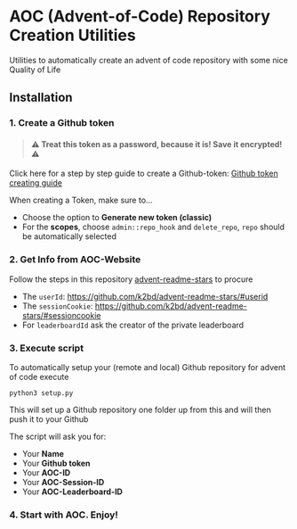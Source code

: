 # AOC (Advent-of-Code) Repository Creation Utilities
Utilities to automatically create an advent of code repository with some nice Quality
of Life

## Installation
### 1. Create a Github token
> #### :warning: Treat this token as a password, because it is! Save it encrypted! :warning:
Click here for a step by step guide to create a Github-token: [Github token creating guide](https://docs.github.com/en/authentication/keeping-your-account-and-data-secure/creating-a-personal-access-token)

When creating a Token, make sure to...

* Choose the option to **Generate new token (classic)**
* For the **scopes**, choose `admin::repo_hook` and `delete_repo`, `repo` should be
  automatically selected

### 2. Get Info from AOC-Website
Follow the steps in this repository [advent-readme-stars](https://github.com/k2bd/advent-readme-stars)
to procure
* The `userId`: https://github.com/k2bd/advent-readme-stars/#userid
* The `sessionCookie`: https://github.com/k2bd/advent-readme-stars/#sessioncookie
* For `leaderboardId` ask the creator of the private leaderboard

### 3. Execute script
To automatically setup your (remote and local) Github repository for advent of code execute
```
python3 setup.py
```
This will set up a Github repository one folder up from this and will then push it to your
Github

The script will ask you for:

* Your **Name**
* Your **Github token**
* Your **AOC-ID**
* Your **AOC-Session-ID**
* Your **AOC-Leaderboard-ID**


### 4. Start with AOC. Enjoy!
